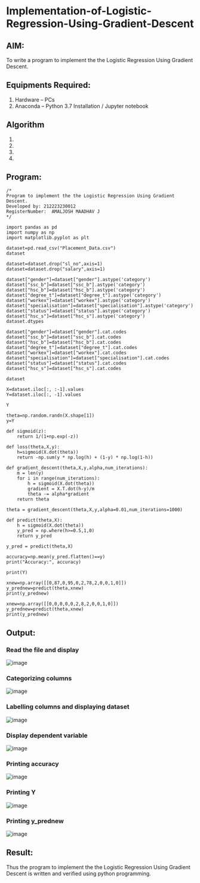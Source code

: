 # Implementation-of-Logistic-Regression-Using-Gradient-Descent

## AIM:
To write a program to implement the the Logistic Regression Using Gradient Descent.

## Equipments Required:
1. Hardware – PCs
2. Anaconda – Python 3.7 Installation / Jupyter notebook

## Algorithm
1. 
2. 
3. 
4. 

## Program:
```
/*
Program to implement the the Logistic Regression Using Gradient Descent.
Developed by: 212223230012
RegisterNumber:  AMALJOSH MAADHAV J
*/
```
```
import pandas as pd
import numpy as np
import matplotlib.pyplot as plt

dataset=pd.read_csv("Placement_Data.csv")
dataset

dataset=dataset.drop("sl_no",axis=1)
dataset=dataset.drop("salary",axis=1)

dataset["gender"]=dataset["gender"].astype('category')
dataset["ssc_b"]=dataset["ssc_b"].astype('category')
dataset["hsc_b"]=dataset["hsc_b"].astype('category')
dataset["degree_t"]=dataset["degree_t"].astype('category')
dataset["workex"]=dataset["workex"].astype('category')
dataset["specialisation"]=dataset["specialisation"].astype('category')
dataset["status"]=dataset["status"].astype('category')
dataset["hsc_s"]=dataset["hsc_s"].astype('category')
dataset.dtypes
  
dataset["gender"]=dataset["gender"].cat.codes
dataset["ssc_b"]=dataset["ssc_b"].cat.codes
dataset["hsc_b"]=dataset["hsc_b"].cat.codes
dataset["degree_t"]=dataset["degree_t"].cat.codes
dataset["workex"]=dataset["workex"].cat.codes
dataset["specialisation"]=dataset["specialisation"].cat.codes
dataset["status"]=dataset["status"].cat.codes
dataset["hsc_s"]=dataset["hsc_s"].cat.codes

dataset

X=dataset.iloc[:, :-1].values
Y=dataset.iloc[:, -1].values

Y

theta=np.random.randn(X.shape[1])
y=Y

def sigmoid(z):
    return 1/(1+np.exp(-z))

def loss(theta,X,y):
    h=sigmoid(X.dot(theta))
    return -np.sum(y * np.log(h) + (1-y) * np.log(1-h))

def gradient_descent(theta,X,y,alpha,num_iterations):
    m = len(y)
    for i in range(num_iterations):
        h = sigmoid(X.dot(theta))
        gradient = X.T.dot(h-y)/m
        theta -= alpha*gradient
    return theta
    
theta = gradient_descent(theta,X,y,alpha=0.01,num_iterations=1000)

def predict(theta,X):
    h = sigmoid(X.dot(theta))
    y_pred = np.where(h>=0.5,1,0)
    return y_pred
    
y_pred = predict(theta,X)

accuracy=np.mean(y_pred.flatten()==y)
print("Accuracy:", accuracy)

print(Y)

xnew=np.array([[0,87,0,95,0,2,78,2,0,0,1,0]])
y_prednew=predict(theta,xnew)
print(y_prednew)

xnew=np.array([[0,0,0,0,0,2,8,2,0,0,1,0]])
y_prednew=predict(theta,xnew)
print(y_prednew)
```
## Output:
### Read the file and display
![image](https://github.com/amal-2006/-Implementation-of-Logistic-Regression-Using-Gradient-Descent/assets/148410730/1f016359-1822-4e61-a4bd-2e42b29b2193)

### Categorizing columns
![image](https://github.com/amal-2006/-Implementation-of-Logistic-Regression-Using-Gradient-Descent/assets/148410730/803932f9-6766-466c-b982-4a5d4a7f8116)

### Labelling columns and displaying dataset
![image](https://github.com/amal-2006/-Implementation-of-Logistic-Regression-Using-Gradient-Descent/assets/148410730/3652a512-7da7-424c-9669-89e9451fbdcd)

### Display dependent variable
![image](https://github.com/amal-2006/-Implementation-of-Logistic-Regression-Using-Gradient-Descent/assets/148410730/e7b177aa-1745-4be5-8193-8ffd8f529775)

### Printing accuracy
![image](https://github.com/amal-2006/-Implementation-of-Logistic-Regression-Using-Gradient-Descent/assets/148410730/98088e79-96c4-4b0c-a6fe-9375a8f80849)

### Printing Y
![image](https://github.com/amal-2006/-Implementation-of-Logistic-Regression-Using-Gradient-Descent/assets/148410730/4ad464f1-fd31-45c4-8b6e-200e80a56472)

### Printing y_prednew
![image](https://github.com/amal-2006/-Implementation-of-Logistic-Regression-Using-Gradient-Descent/assets/148410730/66ed7bc1-6b4b-4fea-a1e6-7bca7dad684b)






## Result:
Thus the program to implement the the Logistic Regression Using Gradient Descent is written and verified using python programming.

